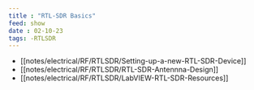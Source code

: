 ```yaml
---
title : "RTL-SDR Basics"
feed: show
date : 02-10-23
tags: -RTLSDR
---
```


- [[notes/electrical/RF/RTLSDR/Setting-up-a-new-RTL-SDR-Device]]
- [[notes/electrical/RF/RTLSDR/RTL-SDR-Antennna-Design]]
- [[notes/electrical/RF/RTLSDR/LabVIEW-RTL-SDR-Resources]]
